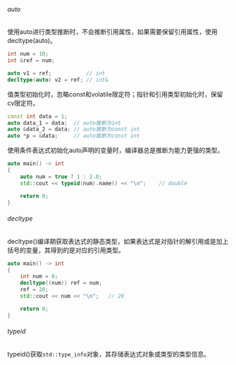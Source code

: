 ###### auto

使用auto进行类型推断时，不会推断引用属性，如果需要保留引用属性，使用decltype(auto)。

```cpp
int num = 10;
int &ref = num;

auto v1 = ref;           // int
decltype(auto) v2 = ref; // int&
```

值类型初始化时，忽略const和volatile限定符；指针和引用类型初始化时，保留cv限定符。

```cpp
const int data = 1;
auto data_1 = data;  // auto推断为int
auto &data_2 = data; // auto推断为const int
auto *p = &data;     // auto推断为const int
```

使用条件表达式初始化auto声明的变量时，编译器总是推断为能力更强的类型。

```cpp
auto main() -> int
{
    auto num = true ? 1 : 2.0;
    std::cout << typeid(num).name() << "\n";    // double

    return 0;
}
```

###### decltype

decltype()编译期获取表达式的静态类型，如果表达式是对指针的解引用或是加上括号的变量，其得到的是对应的引用类型。

```cpp
auto main() -> int
{
    int num = 0;
    decltype((num)) ref = num;
    ref = 20;
    std::cout << num << "\n";   // 20

    return 0;
}
```

###### typeid

typeid()获取`std::type_info`对象，其存储表达式对象或类型的类型信息。
